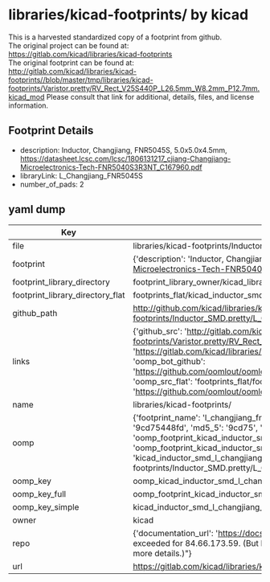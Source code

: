 # libraries/kicad-footprints/ by kicad  
This is a harvested standardized copy of a footprint from github.  
The original project can be found at:  
https://gitlab.com/kicad/libraries/kicad-footprints  
The original footprint can be found at:
http://gitlab.com/kicad/libraries/kicad-footprints//blob/master/tmp/libraries/kicad-footprints/Varistor.pretty/RV_Rect_V25S440P_L26.5mm_W8.2mm_P12.7mm.kicad_mod
Please consult that link for additional, details, files, and license information.  
## Footprint Details
* description: Inductor, Changjiang, FNR5045S, 5.0x5.0x4.5mm, https://datasheet.lcsc.com/lcsc/1806131217_cjiang-Changjiang-Microelectronics-Tech-FNR5040S3R3NT_C167960.pdf  
* libraryLink: L_Changjiang_FNR5045S  
* number_of_pads: 2  
## yaml dump  
| Key | Value |  
| --- | --- |  
| file | libraries/kicad-footprints/Inductor_SMD.pretty/L_Changjiang_FNR5045S.kicad_mod |  
| footprint | {'description': 'Inductor, Changjiang, FNR5045S, 5.0x5.0x4.5mm, https://datasheet.lcsc.com/lcsc/1806131217_cjiang-Changjiang-Microelectronics-Tech-FNR5040S3R3NT_C167960.pdf', 'libraryLink': 'L_Changjiang_FNR5045S', 'number_of_pads': 2} |  
| footprint_library_directory | footprint_library_owner/kicad_libraries/kicad-footprints/ |  
| footprint_library_directory_flat | footprints_flat/kicad_inductor_smd_l_changjiang_fnr5045s/working |  
| github_path | http://github.com/kicad/libraries/kicad-footprints//blob/master/tmp/libraries/kicad-footprints/Inductor_SMD.pretty/L_Changjiang_FNR5045S.kicad_mod |  
| links | {'github_src': 'http://gitlab.com/kicad/libraries/kicad-footprints//blob/master/tmp/libraries/kicad-footprints/Varistor.pretty/RV_Rect_V25S440P_L26.5mm_W8.2mm_P12.7mm.kicad_mod', 'github_src_repo': 'https://gitlab.com/kicad/libraries/kicad-footprints', 'oomp_bot': 'footprints/kicad_inductor_smd_l_changjiang_fnr5045s/working', 'oomp_bot_github': 'https://github.com/oomlout/oomlout_oomp_footprint_bot/tree/main/footprints/kicad_inductor_smd_l_changjiang_fnr5045s/working', 'oomp_src_flat': 'footprints_flat/footprints_flat/kicad_inductor_smd_l_changjiang_fnr5045s/working', 'oomp_src_flat_github': 'https://github.com/oomlout/oomlout_oomp_footprint_src/tree/main/footprints_flat/kicad_inductor_smd_l_changjiang_fnr5045s/working'} |  
| name | libraries/kicad-footprints/ |  
| oomp | {'footprint_name': 'l_changjiang_fnr5045s', 'library_name': 'inductor_smd', 'md5': '9cd75448fd58b98fd82350b95e43b03f', 'md5_10': '9cd75448fd', 'md5_5': '9cd75', 'md5_6': '9cd754', 'oomp_key': 'oomp_kicad_inductor_smd_l_changjiang_fnr5045s', 'oomp_key_extra': 'oomp_footprint_kicad_inductor_smd_l_changjiang_fnr5045s', 'oomp_key_full': 'oomp_footprint_kicad_inductor_smd_l_changjiang_fnr5045s_9cd754', 'oomp_key_simple': 'kicad_inductor_smd_l_changjiang_fnr5045s', 'original_filename': 'libraries/kicad-footprints/Inductor_SMD.pretty/L_Changjiang_FNR5045S.kicad_mod', 'owner_name': 'kicad'} |  
| oomp_key | oomp_kicad_inductor_smd_l_changjiang_fnr5045s |  
| oomp_key_full | oomp_footprint_kicad_inductor_smd_l_changjiang_fnr5045s |  
| oomp_key_simple | kicad_inductor_smd_l_changjiang_fnr5045s |  
| owner | kicad |  
| repo | {'documentation_url': 'https://docs.github.com/rest/overview/resources-in-the-rest-api#rate-limiting', 'message': "API rate limit exceeded for 84.66.173.59. (But here's the good news: Authenticated requests get a higher rate limit. Check out the documentation for more details.)"} |  
| url | https://gitlab.com/kicad/libraries/kicad-footprints |  

